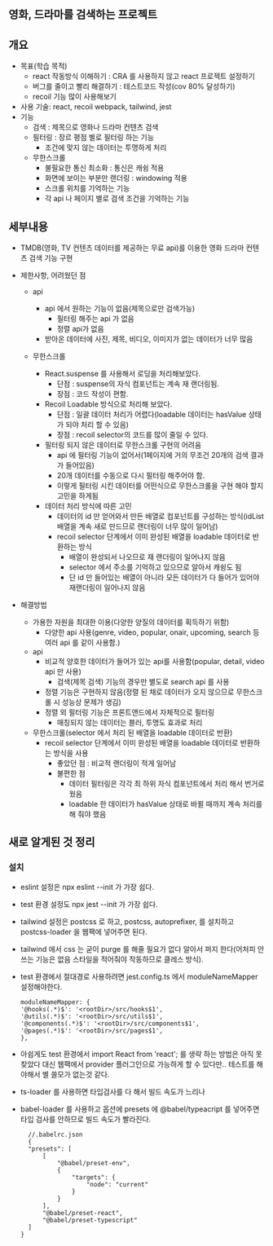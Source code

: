 ## 영화, 드라마를 검색하는 프로젝트

## 개요

- 목표(학습 목적)
  - react 작동방식 이해하기 : CRA 를 사용하지 않고 react 프로젝트 설정하기
  - 버그를 줄이고 빨리 해결하기 : 테스트코드 작성(cov 80% 달성하기)
  - recoil 기능 많이 사용해보기
- 사용 기술: react, recoil webpack, tailwind, jest
- 기능
  - 검색 : 제목으로 영화나 드라마 컨텐츠 검색
  - 필터링 : 장르 평점 별로 필터링 하는 기능
    - 조건에 맞지 않는 데이터는 투명하게 처리
  - 무한스크롤
    - 불필요한 통신 최소화 : 통신은 캐슁 적용
    - 화면에 보이는 부분만 랜더링 : windowing 적용
    - 스크롤 위치를 기억하는 기능
    - 각 api 나 페이지 별로 검색 조건을 기억하는 기능

## 세부내용

- TMDB(영화, TV 컨텐츠 데이터를 제공하는 무료 api)를 이용한 영화 드라마 컨텐츠 검색 기능 구현
- 제한사항, 어려웠던 점

  - api

    - api 에서 원하는 기능이 없음(제목으로만 검색가능)
      - 필터링 해주는 api 가 없음
      - 정렬 api가 없음
    - 받아온 데이터에 사진, 제목, 비디오, 이미지가 없는 데이터가 너무 많음

  - 무한스크롤
    - React.suspense 를 사용해서 로딩을 처리해보았다.
      - 단점 : suspense의 자식 컴포넌트는 계속 재 랜더링됨.
      - 장점 : 코드 작성이 편함.
    - Recoil Loadable 방식으로 처리해 보았다.
      - 단점 : 일괄 데이터 처리가 어렵다(loadable 데이터는 hasValue 상태가 되야 처리 할 수 있음)
      - 장점 : recoil selector의 코드를 많이 줄일 수 있다.
    - 필터링 되지 않은 데이터로 무한스크롤 구현의 어려움
      - api 에 필터링 기능이 없어서(1페이지에 거의 무조건 20개의 검색 결과가 들어있음)
      - 20개 데이터를 수동으로 다시 필터링 해주어야 함.
      - 이렇게 필터링 시킨 데이터를 어떤식으로 무한스크롤을 구현 해야 할지 고민을 하게됨
    - 데이터 처리 방식에 따른 고민
      - 데이터의 id 만 얻어와서 만든 배열로 컴포넌트를 구성하는 방식(idList 배열을 계속 새로 만드므로 랜더링이 너무 많이 일어남)
      - recoil selector 단계에서 이미 완성된 배열을 loadable 데이터로 반환하는 방식
        - 배열이 완성되서 나오므로 재 랜더링이 일어나지 않음
        - selector 에서 주소를 기억하고 있으므로 알아서 캐슁도 됨
        - 단 id 만 들어있는 배열이 아니라 모든 데이터가 다 들어가 있어야 재랜더링이 일어나지 않음

- 해결방법
  - 가용한 자원을 최대한 이용(다양한 양질의 데이터를 획득하기 위함)
    - 다양한 api 사용(genre, video, popular, onair, upcoming, search 등 여러 api 를 같이 사용함.)
  - api
    - 비교적 양호한 데이터가 들어가 있는 api를 사용함(popular, detail, video api 만 사용)
      - 검색(제목 검색) 기능의 경우만 별도로 search api 를 사용
    - 정렬 기능은 구현하지 않음(정렬 된 채로 데이터가 오지 않으므로 무한스크롤 시 성능상 문제가 생김)
    - 정렬 외 필터링 기능은 프론트앤드에서 자체적으로 필터링
      - 매칭되지 않는 데이터는 블러, 투명도 효과로 처리
  - 무한스크롤(selector 에서 처리 된 배열을 loadable 데이터로 반환)
    - recoil selector 단계에서 이미 완성된 배열을 loadable 데이터로 반환하는 방식을 사용
      - 좋았던 점 : 비교적 랜더링이 적게 일어남
      - 불편한 점
        - 데이터 필터링은 각각 최 하위 자식 컴포넌트에서 처리 해서 번거로웠음
        - loadable 한 데이터가 hasValue 상태로 바뀔 때까지 계속 처리를 해 줘야 했음

## 새로 알게된 것 정리

### 설치

- eslint 설정은 npx eslint --init 가 가장 쉽다.
- test 환경 설정도 npx jest --init 가 가장 쉽다.
- tailwind 설정은 postcss 로 하고, postcss, autoprefixer, 를 설치하고 postcss-loader 을 웹팩에 넣어주면 된다.
- tailwind 에서 css 는 굳이 purge 를 해줄 필요가 없다 알아서 퍼지 한다(어처피 안쓰는 기능은 없음 스타일을 적어줘야 작동하므로 클레스 방식).
- test 환경에서 절대경로 사용하려면 jest.config.ts 에서 moduleNameMapper 설정해야한다.
  ```
  moduleNameMapper: {
  '@hooks(.*)$': '<rootDir>/src/hooks$1',
  '@utils(.*)$': '<rootDir>/src/utils$1',
  '@components(.*)$': '<rootDir>/src/components$1',
  '@pages(.*)$': '<rootDir>/src/pages$1',
  },
  ```
- 아쉽게도 test 환경에서 import React from 'react'; 를 생략 하는 방법은 아직 못찾았다 대신 웹팩에서 provider 플러그인으로 가능하게 할 수 있다만.. 테스트를 해야해서 별 쓸모가 없는것 같다.

- ts-loader 를 사용하면 타입검사를 다 해서 빌드 속도가 느리나
- babel-loader 를 사용하고 옵션에 presets 에 @babel/typeacript 를 넣어주면 타입 검사를 안하므로 빌드 속도가 빨라진다.

  ```
    //.babelrc.json
    {
    "presets": [
        [
            "@babel/preset-env",
            {
                "targets": {
                    "node": "current"
                }
            }
        ],
        "@babel/preset-react",
        "@babel/preset-typescript"
    ]
  }

  ```

